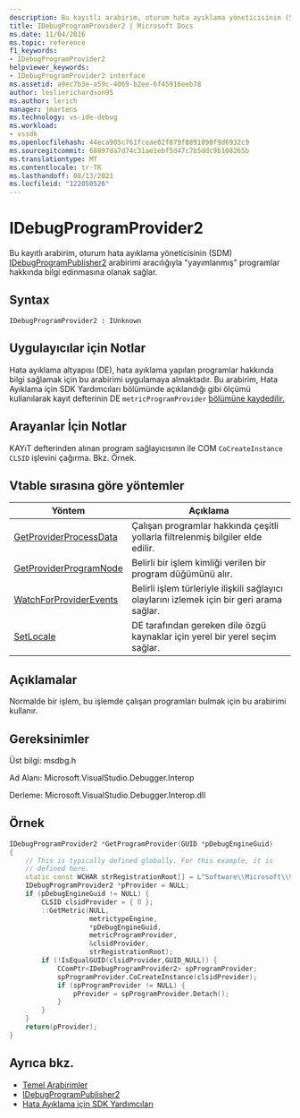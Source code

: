 ```yaml
---
description: Bu kayıtlı arabirim, oturum hata ayıklama yöneticisinin (SDM) IDebugProgramPublisher2 arabirimi aracılığıyla yayımlanan programlar hakkında bilgi edinmasına olanak sağlar.
title: IDebugProgramProvider2 | Microsoft Docs
ms.date: 11/04/2016
ms.topic: reference
f1_keywords:
- IDebugProgramProvider2
helpviewer_keywords:
- IDebugProgramProvider2 interface
ms.assetid: a9ec7b3e-a59c-4069-b2ee-6f45916eeb78
author: leslierichardson95
ms.author: lerich
manager: jmartens
ms.technology: vs-ide-debug
ms.workload:
- vssdk
ms.openlocfilehash: 44eca905c761fceae02f879f8891098f9d6932c9
ms.sourcegitcommit: 68897da7d74c31ae1ebf5d47c7b5ddc9b108265b
ms.translationtype: MT
ms.contentlocale: tr-TR
ms.lasthandoff: 08/13/2021
ms.locfileid: "122050526"
---
```

# <a name="idebugprogramprovider2"></a>IDebugProgramProvider2
Bu kayıtlı arabirim, oturum hata ayıklama yöneticisinin (SDM) [IDebugProgramPublisher2](../../../extensibility/debugger/reference/idebugprogrampublisher2.md) arabirimi aracılığıyla "yayımlanmış" programlar hakkında bilgi edinmasına olanak sağlar.

## <a name="syntax"></a>Syntax

```
IDebugProgramProvider2 : IUnknown
```

## <a name="notes-for-implementers"></a>Uygulayıcılar için Notlar
Hata ayıklama altyapısı (DE), hata ayıklama yapılan programlar hakkında bilgi sağlamak için bu arabirimi uygulamaya almaktadır. Bu arabirim, Hata Ayıklama için SDK Yardımcıları bölümünde açıklandığı gibi ölçümü kullanılarak kayıt defterinin DE `metricProgramProvider` [bölümüne kaydedilir.](../../../extensibility/debugger/reference/sdk-helpers-for-debugging.md)

## <a name="notes-for-callers"></a>Arayanlar İçin Notlar
KAYıT defterinden alınan program sağlayıcısının ile COM `CoCreateInstance` `CLSID` işlevini çağırma. Bkz. Örnek.

## <a name="methods-in-vtable-order"></a>Vtable sırasına göre yöntemler

|Yöntem|Açıklama|
|------------|-----------------|
|[GetProviderProcessData](../../../extensibility/debugger/reference/idebugprogramprovider2-getproviderprocessdata.md)|Çalışan programlar hakkında çeşitli yollarla filtrelenmiş bilgiler elde edilir.|
|[GetProviderProgramNode](../../../extensibility/debugger/reference/idebugprogramprovider2-getproviderprogramnode.md)|Belirli bir işlem kimliği verilen bir program düğümünü alır.|
|[WatchForProviderEvents](../../../extensibility/debugger/reference/idebugprogramprovider2-watchforproviderevents.md)|Belirli işlem türleriyle ilişkili sağlayıcı olaylarını izlemek için bir geri arama sağlar.|
|[SetLocale](../../../extensibility/debugger/reference/idebugprogramprovider2-setlocale.md)|DE tarafından gereken dile özgü kaynaklar için yerel bir yerel seçim sağlar.|

## <a name="remarks"></a>Açıklamalar
Normalde bir işlem, bu işlemde çalışan programları bulmak için bu arabirimi kullanır.

## <a name="requirements"></a>Gereksinimler
Üst bilgi: msdbg.h

Ad Alanı: Microsoft.VisualStudio.Debugger.Interop

Derleme: Microsoft.VisualStudio.Debugger.Interop.dll

## <a name="example"></a>Örnek

```cpp
IDebugProgramProvider2 *GetProgramProvider(GUID *pDebugEngineGuid)
{
    // This is typically defined globally. For this example, it is
    // defined here.
    static const WCHAR strRegistrationRoot[] = L"Software\\Microsoft\\VisualStudio\\8.0Exp";
    IDebugProgramProvider2 *pProvider = NULL;
    if (pDebugEngineGuid != NULL) {
        CLSID clsidProvider = { 0 };
        ::GetMetric(NULL,
                    metrictypeEngine,
                    *pDebugEngineGuid,
                    metricProgramProvider,
                    &clsidProvider,
                    strRegistrationRoot);
        if (!IsEqualGUID(clsidProvider,GUID_NULL)) {
            CComPtr<IDebugProgramProvider2> spProgramProvider;
            spProgramProvider.CoCreateInstance(clsidProvider);
            if (spProgramProvider != NULL) {
                pProvider = spProgramProvider.Detach();
            }
        }
    }
    return(pProvider);
}
```

## <a name="see-also"></a>Ayrıca bkz.
- [Temel Arabirimler](../../../extensibility/debugger/reference/core-interfaces.md)
- [IDebugProgramPublisher2](../../../extensibility/debugger/reference/idebugprogrampublisher2.md)
- [Hata Ayıklama için SDK Yardımcıları](../../../extensibility/debugger/reference/sdk-helpers-for-debugging.md)
